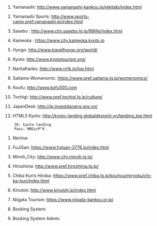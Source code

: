 1. Yamanashi: http://www.yamanashi-kankou.jp/rekitabi/index.html

1. Yamanashi Sports: http://www.sports-camp.pref.yamanashi.jp/index.html

1. Sasebo : http://www.city.sasebo.lg.jp/99life/index.html

1. Kameoka :  https://www.city.kameoka.kyoto.jp

1. Hyogo:  http://www.travelhyogo.org/world/

1. Kyoto:  http://www.kyototourism.org/

1. NaritaKanko: http://www.nrtk.jp/top.html

1. Saitama-Womenomic: https://www.pref.saitama.lg.jp/womenomics/

1. Koufu: http://www.kofu500.com

1. Tochigi: http://www.pref.tochigi.lg.jp/culture/

1. JapanDesk: http://jp.investdanang.gov.vn/

1. HTML5 Kyoto: http://kyoto-landing.globaldesignit.vn/landing_top.html
```
    ID: kyoto-landing
    Pass: MBGzzP^K
```

1. Nerima: 

1. FuJiSan: https://www.fujisan-3776.jp/index.html

1. Minoh_City: http://www.city.minoh.lg.jp/

1. Hiroshima:  http://www.pref.hiroshima.lg.jp/

1. Chiba Kun’s Hiroba: https://www.pref.chiba.lg.jp/kouhou/miryoku/chi-ba-kun/index.html

1. Kinutoh: http://www.kinutoh.jp/index.html

1. Niigata Tourism: https://www.niigata-kankou.or.jp/

1. Booking System: 

1. Booking System Admin: 

